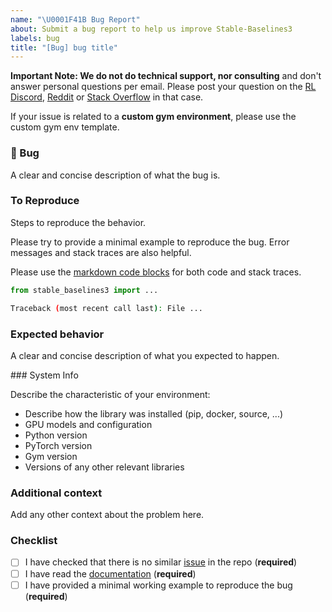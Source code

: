 ```yaml
---
name: "\U0001F41B Bug Report"
about: Submit a bug report to help us improve Stable-Baselines3
labels: bug
title: "[Bug] bug title"
---
```


**Important Note: We do not do technical support, nor consulting** and don't answer personal questions per email.
Please post your question on the [RL Discord](https://discord.com/invite/xhfNqQv), [Reddit](https://www.reddit.com/r/reinforcementlearning/) or [Stack Overflow](https://stackoverflow.com/) in that case.


If your issue is related to a **custom gym environment**, please use the custom gym env template.

### 🐛 Bug

A clear and concise description of what the bug is.


### To Reproduce

Steps to reproduce the behavior.

Please try to provide a minimal example to reproduce the bug. Error messages and stack traces are also helpful.

Please use the [markdown code blocks](https://help.github.com/en/articles/creating-and-highlighting-code-blocks)
for both code and stack traces.

```python
from stable_baselines3 import ...

```

```bash
Traceback (most recent call last): File ...

```

### Expected behavior

A clear and concise description of what you expected to happen.


### System Info

Describe the characteristic of your environment:
 * Describe how the library was installed (pip, docker, source, ...)
 * GPU models and configuration
 * Python version
 * PyTorch version
 * Gym version
 * Versions of any other relevant libraries

### Additional context
Add any other context about the problem here.

### Checklist

- [ ] I have checked that there is no similar [issue](https://github.com/DLR-RM/stable-baselines3/issues) in the repo (**required**)
- [ ] I have read the [documentation](https://stable-baselines3.readthedocs.io/en/master/) (**required**)
- [ ] I have provided a minimal working example to reproduce the bug (**required**)
